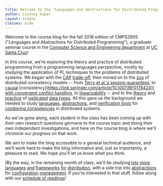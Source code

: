 ```yaml
---
title: Welcome to the "Languages and Abstractions for Distributed Programming" blog
author: Lindsey Kuper
layout: single
classes: wide
---
```


Welcome to the course blog for the fall 2018 edition of CMPS290S ("Languages and Abstractions for Distributed Programming"), a graduate seminar course in the [Computer Science and Engineering department](https://www.soe.ucsc.edu/departments/computer-science-and-engineering) at [UC Santa Cruz](https://www.ucsc.edu/)!

In this course, we're exploring the theory and practice of distributed programming from a programming-languages perspective, mostly by studying the application of PL techniques to the problems of distributed systems.  We began with the [CAP](http://www.comp.nus.edu.sg/~gilbert/pubs/BrewersConjecture-SigAct.pdf) [trade-off](https://www.infoq.com/articles/cap-twelve-years-later-how-the-rules-have-changed), then moved on to the [zoo](https://dl.acm.org/citation.cfm?id=2926965) of distributed consistency models -- from [Terry et al.'s session guarantees](https://ieeexplore.ieee.org/document/331722), to [causal](https://lamport.azurewebsites.net/pubs/time-clocks.pdf) [consistency](https://link.springer.com/article/10.1007/BF01784241] [with convergent conflict handling](https://www.cs.cmu.edu/~dga/papers/cops-sosp2011.pdf), to [linearizability](http://cs.brown.edu/~mph/HerlihyW90/p463-herlihy.pdf) -- and to the [theory](https://www.microsoft.com/en-us/research/publication/replicated-data-types-specification-verification-optimality/) and [practice](https://link.springer.com/content/pdf/10.1007%2F978-3-642-31057-7_14.pdf) of [replicated](https://hal.inria.fr/inria-00609399/document) [data types](https://hal.inria.fr/inria-00555588/document).  All this gave us the background we needed to study [languages](http://www.cs.cornell.edu/andru/papers/mixt/mixt.pdf), [abstractions](http://bholt.org/gen/ipa.pdf), and [verification tools](http://software.imdea.org/~gotsman/papers/logic-popl16.pdf) for [combining consistencies](http://kcsrk.info/papers/quelea_pldi15.pdf) in distributed systems.

As we've gone along, each student in the class has been coming up with their own research questions germane to the course topic and doing their own independent investigations, and here on the course blog is where we'll chronicle our progress on that work.

We aim to make the blog accessible to a general technical audience, and we'll work hard to make the blog informative and, just as importantly, a pleasure to read.  We hope you'll let us know what you think.

(By the way, in the remaining month of class, we'll be studying [lots](http://db.cs.berkeley.edu/papers/cidr11-bloom.pdf) [more](https://dl.acm.org/citation.cfm?id=2391230) [languages](http://www3.cs.stonybrook.edu/~liu/papers/DistPL-OOPSLA12.pdf) [and](https://hal.inria.fr/hal-01251199/document) [frameworks](https://dl.acm.org/citation.cfm?id=2462184) [for](https://www.microsoft.com/en-us/research/wp-content/uploads/2011/10/socc125-print.pdf) [distribution](http://sigops.org/s/conferences/sosp/2013/papers/p439-murray.pdf), with a side trip into [abstractions](http://reitblatt.com/papers/consistent-updates-sigcomm12.pdf) for [configuration](http://pmg.csail.mit.edu/pubs/ajmani06modular-abstract.html) [management](https://people.cs.umass.edu/~arjun/papers/2016-rehearsal.html).  If you're interested in that stuff, follow along with our [schedule of readings](readings.html)!

